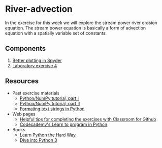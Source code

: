 # River-advection
In the exercise for this week we will explore the stream power river erosion equation. The stream power equation is basically a form of advection equation with a spatially variable set of constants.

## Components
1. [Better plotting in Spyder](https://github.com/Intro-Quantitative-Geology/Hillslope-diffusion/blob/master/Fixing-Spyder.md)
2. [Laboratory exercise 4]()

## Resources
- Past exercise materials
  - [Python/NumPy tutorial, part I](https://github.com/Intro-Quantitative-Geology/Python-and-NumPy-I)
  - [Python/NumPy tutorial, part II](https://github.com/Intro-Quantitative-Geology/Python-and-NumPy-II)
  - [Formating text strings in Python](https://github.com/Intro-Quantitative-Geology/Hillslope-diffusion/blob/master/Format-Python-strings.md)
- Web pages
  - [Helpful tips for completing the exercises with Classroom for Github](https://github.com/Intro-Quantitative-Geology/Python-and-NumPy-II/blob/master/Lesson/Classroom.md)
  - [Codecademy's Learn to program in Python](https://www.codecademy.com/learn/python)
- Books
  - [Learn Python the Hard Way](http://learnpythonthehardway.org/book/)
  - [Dive into Python 3](http://www.diveinto.org/python3/)
